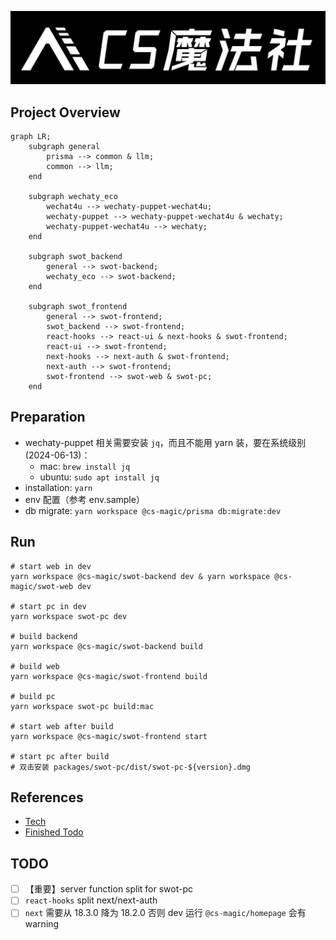 [//]: # (# CS Magic Codebase)

![CS Magic Logo](packages/swot-frontend/src/assets/branding/enterprise/cs-magic_branding_white.jpg)

[//]: # (![SWOT Logo]&#40;packages/swot-frontend/src/assets/branding/enterprise/swot.png&#41;)

## Project Overview

```mermaid
graph LR;
    subgraph general
        prisma --> common & llm;
        common --> llm;
    end
    
    subgraph wechaty_eco
        wechat4u --> wechaty-puppet-wechat4u;
        wechaty-puppet --> wechaty-puppet-wechat4u & wechaty;
        wechaty-puppet-wechat4u --> wechaty;
    end
    
    subgraph swot_backend
        general --> swot-backend;
        wechaty_eco --> swot-backend;
    end
    
    subgraph swot_frontend
        general --> swot-frontend;
        swot_backend --> swot-frontend;
        react-hooks --> react-ui & next-hooks & swot-frontend;
        react-ui --> swot-frontend;
        next-hooks --> next-auth & swot-frontend;
        next-auth --> swot-frontend;
        swot-frontend --> swot-web & swot-pc;
    end
```

## Preparation

- wechaty-puppet 相关需要安装 `jq`，而且不能用 yarn 装，要在系统级别 (2024-06-13)：
    - mac: `brew install jq`
    - ubuntu: `sudo apt install jq`
- installation: `yarn`
- env 配置（参考 env.sample）
- db migrate: `yarn workspace @cs-magic/prisma db:migrate:dev`

## Run

```shell
# start web in dev
yarn workspace @cs-magic/swot-backend dev & yarn workspace @cs-magic/swot-web dev

# start pc in dev
yarn workspace swot-pc dev

# build backend
yarn workspace @cs-magic/swot-backend build

# build web
yarn workspace @cs-magic/swot-frontend build

# build pc
yarn workspace swot-pc build:mac

# start web after build
yarn workspace @cs-magic/swot-frontend start

# start pc after build
# 双击安装 packages/swot-pc/dist/swot-pc-${version}.dmg
```

## References 

- [Tech](__docs__/tech.md)
- [Finished Todo](__docs__/finished-todo.md)

## TODO

- [ ] 【重要】server function split for swot-pc
- [ ] `react-hooks` split next/next-auth
- [ ] `next` 需要从 18.3.0 降为 18.2.0 否则 dev 运行 `@cs-magic/homepage` 会有 warning
